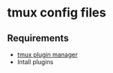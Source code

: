 # tmux config files

## Requirements

- [tmux plugin manager](https://github.com/tmux-plugins/tpm)
- Intall plugins
